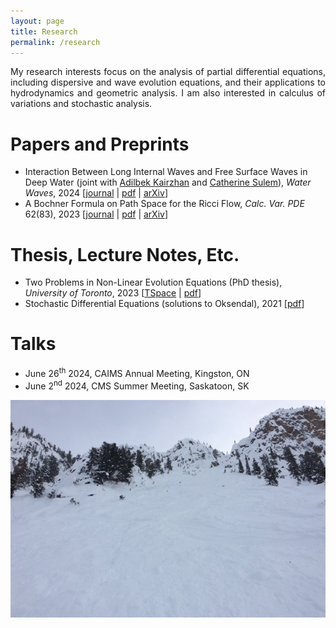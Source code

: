 ```yaml
---
layout: page
title: Research
permalink: /research
---
```


<div style="text-align: justify;">
My research interests focus on the analysis of partial differential equations, including dispersive and wave evolution equations, and their applications to hydrodynamics and geometric analysis. I am also interested in calculus of variations and stochastic analysis.
</div>

Papers and Preprints
======

  - Interaction Between Long Internal Waves and Free Surface Waves in Deep Water (joint with [Adilbek Kairzhan](https://sites.google.com/view/akairzhan) and [Catherine Sulem](https://www.math.toronto.edu/sulem/)), _Water Waves_, 2024 \[[journal](https://doi.org/10.1007/s42286-024-00102-5) \| [pdf](/assets/2407.21396v1.pdf) \| [arXiv](https://arxiv.org/abs/2407.21396)\]
  - A Bochner Formula on Path Space for the Ricci Flow, _Calc. Var. PDE_ 62(83), 2023 \[[journal](https://doi.org/10.1007/s00526-022-02420-3) \| [pdf](/assets/1909.04193.pdf) \| [arXiv](https://arxiv.org/abs/1909.04193)\]

Thesis, Lecture Notes, Etc.
======

  - Two Problems in Non-Linear Evolution Equations (PhD thesis), _University of Toronto_, 2023 \[[TSpace](https://hdl.handle.net/1807/129956) \| [pdf](/assets/Kennedy_Christopher_Pearce_Andrew_202311_PhD_thesis.pdf)\]
  - Stochastic Differential Equations (solutions to Oksendal), 2021 \[[pdf](/assets/Solutions_to_Oksendal.pdf)\]

Talks
======

  - June 26<sup>th</sup> 2024, CAIMS Annual Meeting, Kingston, ON
  - June 2<sup>nd</sup> 2024, CMS Summer Meeting, Saskatoon, SK

![](assets/img/KHMR_Terminator.jpg)
